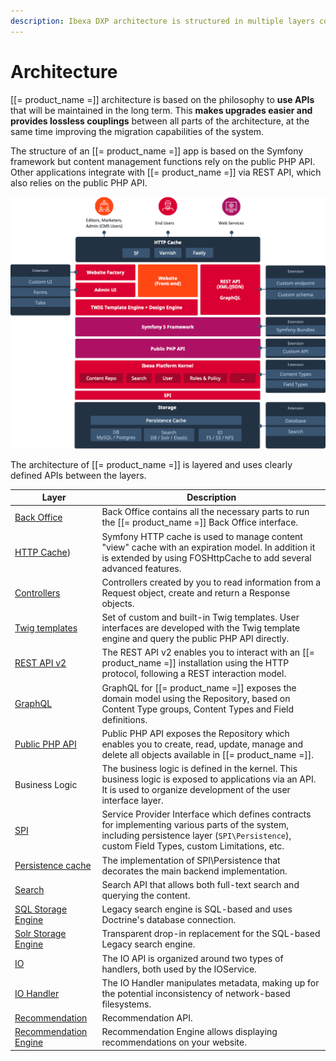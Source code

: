 ```yaml
---
description: Ibexa DXP architecture is structured in multiple layers connected by APIs.
---
```


# Architecture

[[= product_name =]] architecture is based on the philosophy to **use APIs** that will be maintained in the long term. This **makes upgrades easier and provides lossless couplings** between all parts of the architecture, at the same time improving the migration capabilities of the system.

The structure of an [[= product_name =]] app is based on the Symfony framework
but content management functions rely on the public PHP API.
Other applications integrate with [[= product_name =]] via REST API, which also relies on the public PHP API.

![Architecture](img/architecture.png "Architecture")

The architecture of [[= product_name =]] is layered and uses clearly defined APIs between the layers.

| Layer                                                                                      | Description                                                                                                                                                                                    |
|--------------------------------------------------------------------------------------------|------------------------------------------------------------------------------------------------------------------------------------------------------------------------------------------------|
| [Back Office](../extending/config_back_office.md)                                          | Back Office contains all the necessary parts to run the [[= product_name =]] Back Office interface.                                                                                            |
| [HTTP Cache](cache/http_cache.md))                                                         | Symfony HTTP cache is used to manage content "view" cache with an expiration model. In addition it is extended by using FOSHttpCache to add several advanced features.                         |
| [Controllers](content_rendering/queries_and_controllers/controllers.md)                    | Controllers created by you to read information from a Request object, create and return a Response objects.                                                                                    |
| [Twig templates](content_rendering/twig_function_reference/twig_functions_reference.md)    | Set of custom and built-in Twig templates. User interfaces are developed with the Twig template engine and query the public PHP API directly.                                                  |
| [REST API v2](../api/rest_api_usage.md)                                                    | The REST API v2 enables you to interact with an [[= product_name =]] installation using the HTTP protocol, following a REST interaction model.                                                 |
| [GraphQL](../api/graphql.md)                                                               | GraphQL for [[= product_name =]] exposes the domain model using the Repository, based on Content Type groups, Content Types and Field definitions.                                             |
| [Public PHP API](../api/public_php_api.md)                                                 | Public PHP API exposes the Repository which enables you to create, read, update, manage and delete all objects available in [[= product_name =]].                                              |
| Business Logic                                                                             | The business logic is defined in the kernel. This business logic is exposed to applications via an API. It is used to organize development of the user interface layer.                        |
| [SPI](repository.md#spi)                                                                   | Service Provider Interface which defines contracts for implementing various parts of the system, including persistence layer (`SPI\Persistence`), custom Field Types, custom Limitations, etc. |
| [Persistence cache](persistence_cache.md)                                                  | The implementation of SPI\Persistence that decorates the main backend implementation.                                                                                                          |
| [Search](search/search.md)                                                                 | Search API that allows both full-text search and querying the content.                                                                                                                         |
| [SQL Storage Engine](search/search.md#legacy-search-engine)                                | Legacy search engine is SQL-based and uses Doctrine's database connection.                                                                                                                     |
| [Solr Storage Engine](search/solr.md)                                                      | Transparent drop-in replacement for the SQL-based Legacy search engine.                                                                                                                        |
| [IO](file_management/file_management.md#native-io-handler)                                 | The IO API is organized around two types of handlers, both used by the IOService.                                                                                                              |
| [IO Handler](clustering.md#dfs-io-handler)                                                 | The IO Handler manipulates metadata, making up for the potential inconsistency of network-based filesystems.                                                                                   |
| [Recommendation](personalization/recommendation_client.md#enabling-recommendations)        | Recommendation API.                                                                                                                                                                            |
| [Recommendation Engine](personalization/recommendation_client.md#enabling-recommendations) | Recommendation Engine allows displaying recommendations on your website.                                                                                                                       |
